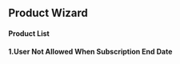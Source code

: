 ## Product Wizard
<h4><b> Product List </b></h4>
<p><b>1.User Not Allowed When Subscription End Date </b></p>
 
